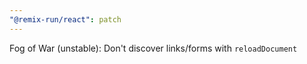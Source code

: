 ```yaml
---
"@remix-run/react": patch
---
```


Fog of War (unstable): Don't discover links/forms with `reloadDocument`
